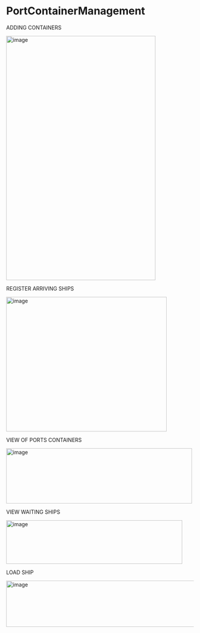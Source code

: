 # PortContainerManagement

ADDING CONTAINERS

<img width="401" height="655" alt="image" src="https://github.com/user-attachments/assets/f331c737-a45d-4536-bb31-7cc01431a97b" />

REGISTER ARRIVING SHIPS

<img width="431" height="361" alt="image" src="https://github.com/user-attachments/assets/ca513290-b332-472f-bbed-42d7512daf02" />


VIEW OF PORTS CONTAINERS


<img width="499" height="148" alt="image" src="https://github.com/user-attachments/assets/75465b03-bfcb-467d-851a-1dead3ddb0e3" />

VIEW WAITING SHIPS

<img width="473" height="117" alt="image" src="https://github.com/user-attachments/assets/31b8516a-071e-4284-9a23-96d2af4bb68d" />

LOAD SHIP

<img width="547" height="124" alt="image" src="https://github.com/user-attachments/assets/8ce1ffac-4e0a-4fc1-abf7-ea9457bcec19" />


